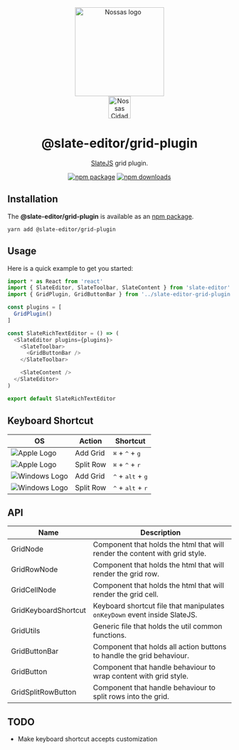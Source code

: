 <div align="center">
  <a href="https://www.en.nossas.org" rel="noopener" target="_blank">
    <img
      width="200"
      src="https://s3.amazonaws.com/hub-central/uploads/logo-nossas-20170517185909.svg"
      alt="Nossas logo"
      title="Nossas"
    />
  </a>
</div>
<div align="center">
  <img
    src="https://www.psdmockups.com/wp-content/uploads/2016/07/slatejs-520x292.jpg"
    alt="Nossas Cidades logo"
    title="Nossas Cidades"
    height="50"
  />
</div>

<h1 align="center">@slate-editor/grid-plugin</h1>

<div align="center">

[SlateJS](https://github.com/ianstormtaylor/slate) grid plugin.

[![npm package](https://img.shields.io/npm/v/@slate-editor/grid-plugin.svg?maxAge=60)](https://www.npmjs.com/package/@slate-editor/grid-plugin)
[![npm downloads](https://img.shields.io/npm/dt/@slate-editor/grid-plugin.svg?maxAge=60)](https://www.npmjs.com/package/@slate-editor/grid-plugin)

</div>

## Installation
The **@slate-editor/grid-plugin** is available as an [npm package](https://www.npmjs.com/package/@slate-editor/grid-plugin).

```
yarn add @slate-editor/grid-plugin
```

## Usage
Here is a quick example to get you started:

```js
import * as React from 'react'
import { SlateEditor, SlateToolbar, SlateContent } from 'slate-editor'
import { GridPlugin, GridButtonBar } from '../slate-editor-grid-plugin'

const plugins = [
  GridPlugin()
]

const SlateRichTextEditor = () => (
  <SlateEditor plugins={plugins}>
    <SlateToolbar>
      <GridButtonBar />
    </SlateToolbar>

    <SlateContent />
  </SlateEditor>
)

export default SlateRichTextEditor
```

## Keyboard Shortcut

| OS                       | Action    | Shortcut                                     |
|--------------------------|-----------|----------------------------------------------|
| ![Apple Logo][apple]     | Add Grid  | <kbd>⌘</kbd> + <kbd>^</kbd> + <kbd>g</kbd>   |
| ![Apple Logo][apple]     | Split Row | <kbd>⌘</kbd> + <kbd>^</kbd> + <kbd>r</kbd>   |
| ![Windows Logo][windows] | Add Grid  | <kbd>^</kbd> + <kbd>alt</kbd> + <kbd>g</kbd> |
| ![Windows Logo][windows] | Split Row | <kbd>^</kbd> + <kbd>alt</kbd> + <kbd>r</kbd> |

## API

| Name                 | Description                                                                 |
|----------------------|-----------------------------------------------------------------------------|
| GridNode             | Component that holds the html that will render the content with grid style. |
| GridRowNode          | Component that holds the html that will render the grid row.                |
| GridCellNode         | Component that holds the html that will render the grid cell.               |
| GridKeyboardShortcut | Keyboard shortcut file that manipulates `onKeyDown` event inside SlateJS.   |
| GridUtils            | Generic file that holds the util common functions.                          |
| GridButtonBar        | Component that holds all action buttons to handle the grid behaviour.       |
| GridButton           | Component that handle behaviour to wrap content with grid style.            |
| GridSplitRowButton   | Component that handle behaviour to split rows into the grid.                |

## TODO

- Make keyboard shortcut accepts customization

[apple]: https://cdn2.iconfinder.com/data/icons/designer-skills/128/apple-ios-system-platform-os-mac-linux-48.png
[windows]: https://cdn2.iconfinder.com/data/icons/designer-skills/128/windows-48.png
